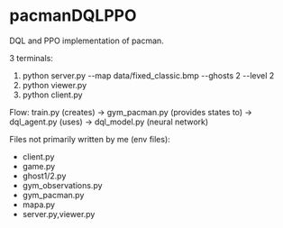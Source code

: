 # pacmanDQLPPO
DQL and PPO implementation of pacman.

3 terminals:
1. python server.py --map data/fixed_classic.bmp --ghosts 2 --level 2
2. python viewer.py
3. python client.py

Flow:
train.py (creates) -> gym_pacman.py (provides states to) -> dql_agent.py (uses) -> dql_model.py (neural network)



Files not primarily written by me (env files):
* client.py
* game.py
* ghost1/2.py
* gym_observations.py
* gym_pacman.py
* mapa.py
* server.py,viewer.py